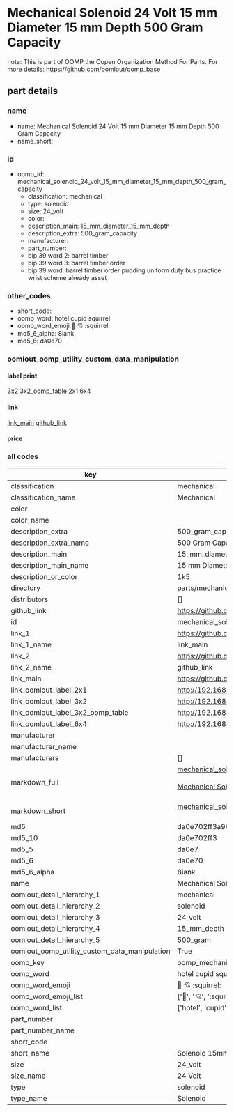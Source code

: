 # Mechanical Solenoid 24 Volt 15 mm Diameter 15 mm Depth 500 Gram Capacity  

note: This is part of OOMP the Oopen Organization Method For Parts. For more details: https://github.com/oomlout/oomp_base

##  part details





### name
* name: Mechanical Solenoid 24 Volt 15 mm Diameter 15 mm Depth 500 Gram Capacity
* name_short: 
### id
* oomp_id: mechanical_solenoid_24_volt_15_mm_diameter_15_mm_depth_500_gram_capacity
  * classification: mechanical
  * type: solenoid
  * size: 24_volt
  * color: 
  * description_main: 15_mm_diameter_15_mm_depth
  * description_extra: 500_gram_capacity
  * manufacturer: 
  * part_number: 
  * bip 39 word 2: barrel timber
  * bip 39 word 3: barrel timber order
  * bip 39 word: barrel timber order pudding uniform duty bus practice wrist scheme already asset

### other_codes
* short_code: 
* oomp_word: hotel cupid squirrel
* oomp_word_emoji :hotel: :cupid: :squirrel:
* md5_6_alpha: 8iank
* md5_6: da0e70






### oomlout_oomp_utility_custom_data_manipulation
#### label print
[3x2](http://192.168.1.245:1112/?label=oomp%208iank)
[3x2_oomp_table](http://192.168.1.107:1112/?label=oomp%208iank)
[2x1](http://192.168.1.242:1112/?label=oomp%208iank)
[6x4](http://192.168.1.55:1112/?label=oomp%208iank)    

#### link

[link_main](https://github.com/oomlout/oomlout_oomp_current_version_messy/tree/main/parts/mechanical_solenoid_24_volt_15_mm_diameter_15_mm_depth_500_gram_capacity) [github_link](https://github.com/oomlout/oomlout_oomp_part_src/tree/main/parts/mechanical_solenoid_24_volt_15_mm_diameter_15_mm_depth_500_gram_capacity)                             

#### price







### all codes 
| key | value |  
| --- | --- |  
| classification | mechanical |  
| classification_name | Mechanical |  
| color |  |  
| color_name |  |  
| description_extra | 500_gram_capacity |  
| description_extra_name | 500 Gram Capacity |  
| description_main | 15_mm_diameter_15_mm_depth |  
| description_main_name | 15 mm Diameter 15 mm Depth |  
| description_or_color | 1k5 |  
| directory | parts/mechanical_solenoid_24_volt_15_mm_diameter_15_mm_depth_500_gram_capacity |  
| distributors | [] |  
| github_link | https://github.com/oomlout/oomlout_oomp_part_src/tree/main/parts/mechanical_solenoid_24_volt_15_mm_diameter_15_mm_depth_500_gram_capacity |  
| id | mechanical_solenoid_24_volt_15_mm_diameter_15_mm_depth_500_gram_capacity |  
| link_1 | https://github.com/oomlout/oomlout_oomp_current_version_messy/tree/main/parts/mechanical_solenoid_24_volt_15_mm_diameter_15_mm_depth_500_gram_capacity |  
| link_1_name | link_main |  
| link_2 | https://github.com/oomlout/oomlout_oomp_part_src/tree/main/parts/mechanical_solenoid_24_volt_15_mm_diameter_15_mm_depth_500_gram_capacity |  
| link_2_name | github_link |  
| link_main | https://github.com/oomlout/oomlout_oomp_current_version_messy/tree/main/parts/mechanical_solenoid_24_volt_15_mm_diameter_15_mm_depth_500_gram_capacity |  
| link_oomlout_label_2x1 | http://192.168.1.242:1112/?label=oomp%208iank |  
| link_oomlout_label_3x2 | http://192.168.1.245:1112/?label=oomp%208iank |  
| link_oomlout_label_3x2_oomp_table | http://192.168.1.107:1112/?label=oomp%208iank |  
| link_oomlout_label_6x4 | http://192.168.1.55:1112/?label=oomp%208iank |  
| manufacturer |  |  
| manufacturer_name |  |  
| manufacturers | [] |  
| markdown_full | [mechanical_solenoid_24_volt_15_mm_diameter_15_mm_depth_500_gram_capacity](https://github.com/oomlout/oomlout_oomp_current_version_messy/tree/main/parts/mechanical_solenoid_24_volt_15_mm_diameter_15_mm_depth_500_gram_capacity)<br>[](https://github.com/oomlout/oomlout_oomp_current_version_messy/tree/main/parts/mechanical_solenoid_24_volt_15_mm_diameter_15_mm_depth_500_gram_capacity)<br>[Mechanical Solenoid 24 Volt 15 Mm Diameter 15 Mm Depth 500 Gram Capacity](https://github.com/oomlout/oomlout_oomp_current_version_messy/tree/main/parts/mechanical_solenoid_24_volt_15_mm_diameter_15_mm_depth_500_gram_capacity)<br><br> |  
| markdown_short | [mechanical_solenoid_24_volt_15_mm_diameter_15_mm_depth_500_gram_capacity](https://github.com/oomlout/oomlout_oomp_current_version_messy/tree/main/parts/mechanical_solenoid_24_volt_15_mm_diameter_15_mm_depth_500_gram_capacity)<br><br> |  
| md5 | da0e702ff3a963dd1276bad338788896 |  
| md5_10 | da0e702ff3 |  
| md5_5 | da0e7 |  
| md5_6 | da0e70 |  
| md5_6_alpha | 8iank |  
| name | Mechanical Solenoid 24 Volt 15 mm Diameter 15 mm Depth 500 Gram Capacity |  
| oomlout_detail_hierarchy_1 | mechanical |  
| oomlout_detail_hierarchy_2 | solenoid |  
| oomlout_detail_hierarchy_3 | 24_volt |  
| oomlout_detail_hierarchy_4 | 15_mm_depth |  
| oomlout_detail_hierarchy_5 | 500_gram |  
| oomlout_oomp_utility_custom_data_manipulation | True |  
| oomp_key | oomp_mechanical_solenoid_24_volt_15_mm_diameter_15_mm_depth_500_gram_capacity |  
| oomp_word | hotel cupid squirrel |  
| oomp_word_emoji | :hotel: :cupid: :squirrel: |  
| oomp_word_emoji_list | [':hotel:', ':cupid:', ':squirrel:'] |  
| oomp_word_list | ['hotel', 'cupid', 'squirrel'] |  
| part_number |  |  
| part_number_name |  |  
| short_code |  |  
| short_name | Solenoid 15mm x 15mm 0.5kg 24_volt |  
| size | 24_volt |  
| size_name | 24 Volt |  
| type | solenoid |  
| type_name | Solenoid |  
